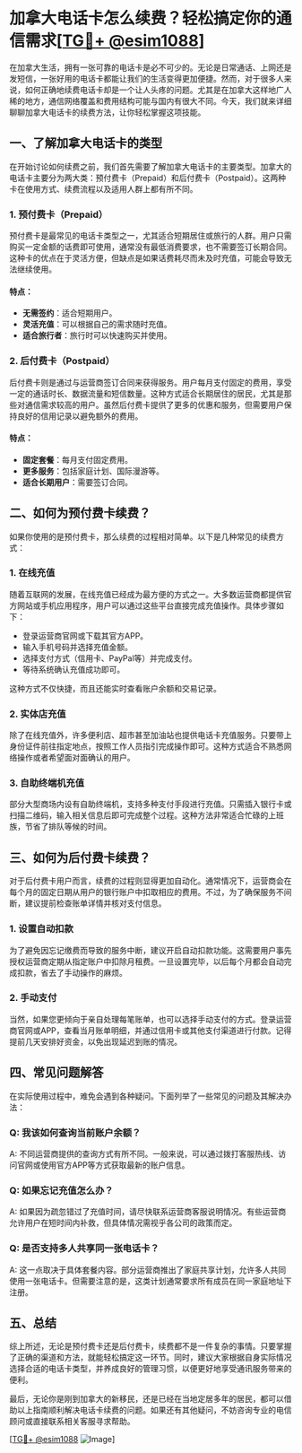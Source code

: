 # 加拿大电话卡怎么续费？轻松搞定你的通信需求[[TG💪+ @esim1088](https://t.me/s/esim1088)]

在加拿大生活，拥有一张可靠的电话卡是必不可少的。无论是日常通话、上网还是发短信，一张好用的电话卡都能让我们的生活变得更加便捷。然而，对于很多人来说，如何正确地续费电话卡却是一个让人头疼的问题。尤其是在加拿大这样地广人稀的地方，通信网络覆盖和费用结构可能与国内有很大不同。今天，我们就来详细聊聊加拿大电话卡的续费方法，让你轻松掌握这项技能。

## 一、了解加拿大电话卡的类型

在开始讨论如何续费之前，我们首先需要了解加拿大电话卡的主要类型。加拿大的电话卡主要分为两大类：预付费卡（Prepaid）和后付费卡（Postpaid）。这两种卡在使用方式、续费流程以及适用人群上都有所不同。

### 1. 预付费卡（Prepaid）

预付费卡是最常见的电话卡类型之一，尤其适合短期居住或旅行的人群。用户只需购买一定金额的话费即可使用，通常没有最低消费要求，也不需要签订长期合同。这种卡的优点在于灵活方便，但缺点是如果话费耗尽而未及时充值，可能会导致无法继续使用。

#### 特点：
- **无需签约**：适合短期用户。
- **灵活充值**：可以根据自己的需求随时充值。
- **适合旅行者**：旅行时可以快速购买并使用。

### 2. 后付费卡（Postpaid）

后付费卡则是通过与运营商签订合同来获得服务。用户每月支付固定的费用，享受一定的通话时长、数据流量和短信数量。这种方式适合长期居住的居民，尤其是那些对通信需求较高的用户。虽然后付费卡提供了更多的优惠和服务，但需要用户保持良好的信用记录以避免额外的费用。

#### 特点：
- **固定套餐**：每月支付固定费用。
- **更多服务**：包括家庭计划、国际漫游等。
- **适合长期用户**：需要签订合同。

## 二、如何为预付费卡续费？

如果你使用的是预付费卡，那么续费的过程相对简单。以下是几种常见的续费方式：

### 1. 在线充值

随着互联网的发展，在线充值已经成为最方便的方式之一。大多数运营商都提供官方网站或手机应用程序，用户可以通过这些平台直接完成充值操作。具体步骤如下：

- 登录运营商官网或下载其官方APP。
- 输入手机号码并选择充值金额。
- 选择支付方式（信用卡、PayPal等）并完成支付。
- 等待系统确认充值成功即可。

这种方式不仅快捷，而且还能实时查看账户余额和交易记录。

### 2. 实体店充值

除了在线充值外，许多便利店、超市甚至加油站也提供电话卡充值服务。只要带上身份证件前往指定地点，按照工作人员指引完成操作即可。这种方式适合不熟悉网络操作或者希望面对面确认的用户。

### 3. 自助终端机充值

部分大型商场内设有自助终端机，支持多种支付手段进行充值。只需插入银行卡或扫描二维码，输入相关信息后即可完成整个过程。这种方法非常适合忙碌的上班族，节省了排队等候的时间。

## 三、如何为后付费卡续费？

对于后付费卡用户而言，续费的过程则显得更加自动化。通常情况下，运营商会在每个月的固定日期从用户的银行账户中扣取相应的费用。不过，为了确保服务不间断，建议提前检查账单详情并核对支付信息。

### 1. 设置自动扣款

为了避免因忘记缴费而导致的服务中断，建议开启自动扣款功能。这需要用户事先授权运营商定期从指定账户中扣除月租费。一旦设置完毕，以后每个月都会自动完成扣款，省去了手动操作的麻烦。

### 2. 手动支付

当然，如果您更倾向于亲自处理每笔账单，也可以选择手动支付的方式。登录运营商官网或APP，查看当月账单明细，并通过信用卡或其他支付渠道进行付款。记得提前几天安排好资金，以免出现延迟到账的情况。

## 四、常见问题解答

在实际使用过程中，难免会遇到各种疑问。下面列举了一些常见的问题及其解决办法：

### Q: 我该如何查询当前账户余额？
A: 不同运营商提供的查询方式有所不同。一般来说，可以通过拨打客服热线、访问官网或使用官方APP等方式获取最新的账户信息。

### Q: 如果忘记充值怎么办？
A: 如果因为疏忽错过了充值时间，请尽快联系运营商客服说明情况。有些运营商允许用户在短时间内补救，但具体情况需视乎各公司的政策而定。

### Q: 是否支持多人共享同一张电话卡？
A: 这一点取决于具体套餐内容。部分运营商推出了家庭共享计划，允许多人共同使用一张电话卡。但需要注意的是，这类计划通常要求所有成员在同一家庭地址下注册。

## 五、总结

综上所述，无论是预付费卡还是后付费卡，续费都不是一件复杂的事情。只要掌握了正确的渠道和方法，就能轻松搞定这一环节。同时，建议大家根据自身实际情况选择合适的电话卡类型，并养成良好的管理习惯，以便更好地享受通讯服务带来的便利。

最后，无论你是刚到加拿大的新移民，还是已经在当地定居多年的居民，都可以借助以上指南顺利解决电话卡续费的问题。如果还有其他疑问，不妨咨询专业的电信顾问或直接联系相关客服寻求帮助。

[[TG💪+ @esim1088](https://t.me/s/esim1088) ![Image](https://i.postimg.cc/4NQfJmqS/Snipaste-2025-05-13-00-14-12.png)]